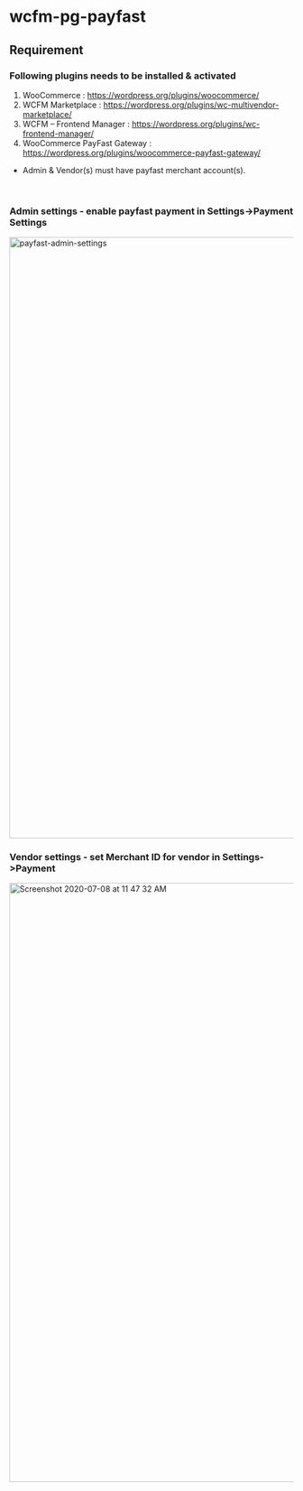 # wcfm-pg-payfast

## Requirement
### Following plugins needs to be installed & activated
1. WooCommerce : https://wordpress.org/plugins/woocommerce/
2. WCFM Marketplace : https://wordpress.org/plugins/wc-multivendor-marketplace/
3. WCFM – Frontend Manager : https://wordpress.org/plugins/wc-frontend-manager/
4. WooCommerce PayFast Gateway : https://wordpress.org/plugins/woocommerce-payfast-gateway/

* Admin & Vendor(s) must have payfast merchant account(s).

<br/>

### Admin settings - enable payfast payment in Settings->Payment Settings

<img width="1066" alt="payfast-admin-settings" src="https://user-images.githubusercontent.com/45789664/86883834-4a651f00-c110-11ea-94dd-f4045cc02096.png">

<br/>

### Vendor settings - set Merchant ID for vendor in Settings->Payment

<img width="1062" alt="Screenshot 2020-07-08 at 11 47 32 AM" src="https://user-images.githubusercontent.com/45789664/86884401-21915980-c111-11ea-928f-ef116d2e413e.png">
